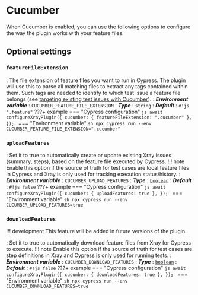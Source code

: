 # Cucumber

When Cucumber is enabled, you can use the following options to configure the way the plugin works with your feature files.

## Optional settings

### `featureFileExtension`
: The file extension of feature files you want to run in Cypress.
    The plugin will use this to parse all matching files to extract any tags contained within them.
    Such tags are needed to identify to which test issue a feature file belongs (see [targeting existing test issues with Cucumber](../guides/targetingExistingIssues.md#cucumber)).
: ***Environment variable***
    : `CUCUMBER_FEATURE_FILE_EXTENSION`
: ***Type***
    : `string`
: ***Default***
    : `#!js ".feature"`
???+ example
    === "Cypress configuration"
        ```js
        await configureXrayPlugin({
            cucumber: {
                featureFileExtension: ".cucumber"
            },
        });
        ```
    === "Environment variable"
        ```sh
        npx cypress run --env CUCUMBER_FEATURE_FILE_EXTENSION=".cucumber"
        ```

### `uploadFeatures`
: Set it to true to automatically create or update existing Xray issues (summary, steps), based on the feature file executed by Cypress.
    !!! note
        Enable this option if the source of truth for test cases are local feature files in Cypress and Xray is only used for tracking execution status/history.
: ***Environment variable***
    : `CUCUMBER_UPLOAD_FEATURES`
: ***Type***
    : [`boolean`](types.md#boolean)
: ***Default***
    : `#!js false`
???+ example
    === "Cypress configuration"
        ```js
        await configureXrayPlugin({
            cucumber: {
                uploadFeatures: true
            },
        });
        ```
    === "Environment variable"
        ```sh
        npx cypress run --env CUCUMBER_UPLOAD_FEATURES=true
        ```

### `downloadFeatures`
!!! development
    This feature will be added in future versions of the plugin.

: Set it to true to automatically download feature files from Xray for Cypress to execute.
    !!! note
        Enable this option if the source of truth for test cases are step definitions in Xray and Cypress is only used for running tests.
: ***Environment variable***
    : `CUCUMBER_DOWNLOAD_FEATURES`
: ***Type***
    : [`boolean`](types.md#boolean)
: ***Default***
    : `#!js false`
???+ example
    === "Cypress configuration"
        ```js
        await configureXrayPlugin({
            cucumber: {
                downloadFeatures: true
            },
        });
        ```
    === "Environment variable"
        ```sh
        npx cypress run --env CUCUMBER_DOWNLOAD_FEATURES=true
        ```
